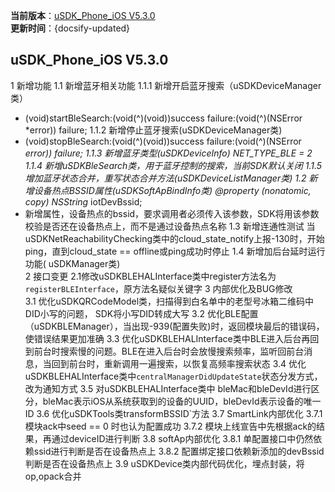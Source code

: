  **当前版本**：[uSDK_Phone_iOS V5.3.0]()  
 **更新时间**：{docsify-updated}

## uSDK_Phone_iOS V5.3.0
 1 新增功能
1.1 新增蓝牙相关功能
1.1.1  新增开启蓝牙搜索（uSDKDeviceManager类）
- (void)startBleSearch:(void(^)(void))success failure:(void(^)(NSError *error)) failure;
1.1.2 新增停止蓝牙搜索(uSDKDeviceManager类)
- (void)stopBleSearch:(void(^)(void))success failure:(void(^)(NSError *error)) failure;
1.1.3 新增蓝牙类型(uSDKDeviceInfo)
NET_TYPE_BLE = 2
1.1.4 新增uSDKBleSearch类，用于蓝牙控制的搜索，当前SDK默认关闭
1.1.5 增加蓝牙状态合并，重写状态合并方法(uSDKDeviceListManager类)
1.2 新增设备热点BSSID属性(uSDKSoftApBindInfo类)
@property (nonatomic, copy) NSString* iotDevBssid;
- 新增属性，设备热点的bssid，要求调用者必须传入该参数，SDK将用该参数校验是否还在设备热点上，而不是通过设备热点名称
1.3 新增连通性测试
当uSDKNetReachabilityChecking类中的cloud_state_notify上报-130时，开始ping，直到cloud_state == offline或ping成功时停止
1.4 新增加后台延时运行功能( uSDKManager类)<br>
 2 接口变更
2.1修改uSDKBLEHALInterface类中register方法名为`registerBLEInterface`，原方法名疑似关键字
3 内部优化及BUG修改<br>
3.1 优化uSDKQRCodeModel类，扫描得到白名单中的老型号冰箱二维码中DID小写的问题， SDK将小写DID转成大写
3.2 优化BLE配置（uSDKBLEManager），当出现-939(配置失败)时，返回模块最后的错误码，使错误结果更加准确
3.3 优化uSDKBLEHALInterface类中BLE进入后台再回到前台时搜索慢的问题。BLE在进入后台时会放慢搜索频率，监听回前台消息，当回到前台时，重新调用一遍搜索，以恢复高频率搜索状态
3.4 优化uSDKBLEHALInterface类中`centralManagerDidUpdateState`状态分发方式，改为通知方式
3.5 对uSDKBLEHALInterface类中 bleMac和bleDevId进行区分，bleMac表示iOS从系统获取到的设备的UUID，bleDevId表示设备的唯一ID
3.6 优化uSDKTools类transformBSSID`方法
3.7 SmartLink内部优化
3.7.1 模块ack中seed == 0 时也认为配置成功
3.7.2 模块上线宣告中先根据ack的结果，再通过deviceID进行判断
3.8 softAp内部优化
3.8.1 单配置接口中仍然依赖ssid进行判断是否在设备热点上
3.8.2 配置绑定接口依赖新添加的devBssid判断是否在设备热点上
3.9 uSDKDevice类内部代码优化，埋点封装，将op,opack合并

